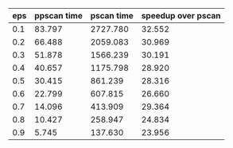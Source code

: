 eps | ppscan time | pscan time | speedup over pscan
--- | --- | --- | ---
0.1 | 83.797 | 2727.780 | 32.552
0.2 | 66.488 | 2059.083 | 30.969
0.3 | 51.878 | 1566.239 | 30.191
0.4 | 40.657 | 1175.798 | 28.920
0.5 | 30.415 | 861.239 | 28.316
0.6 | 22.799 | 607.815 | 26.660
0.7 | 14.096 | 413.909 | 29.364
0.8 | 10.427 | 258.947 | 24.834
0.9 | 5.745 | 137.630 | 23.956

